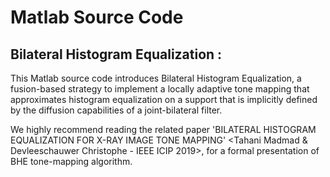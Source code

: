 # Matlab Source Code

## Bilateral Histogram Equalization :

This Matlab source code introduces Bilateral Histogram Equalization, a fusion-based strategy to implement a locally adaptive tone mapping that approximates histogram equalization on a support that is implicitly defined by the diffusion capabilities of a joint-bilateral filter.


We highly recommend reading the related paper 'BILATERAL HISTOGRAM EQUALIZATION FOR X-RAY IMAGE TONE MAPPING' <Tahani Madmad &  Devleeschauwer Christophe - IEEE ICIP 2019>, for a formal presentation of BHE tone-mapping algorithm.





